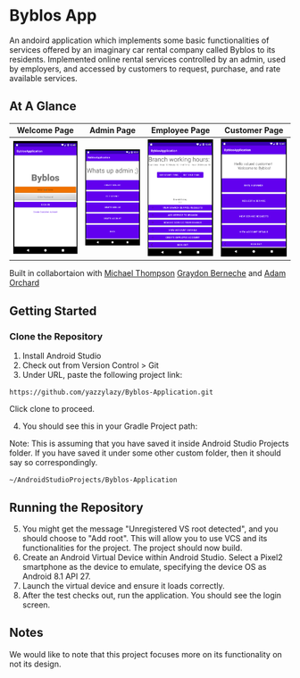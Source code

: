 # Byblos App
An andoird application which implements some basic functionalities of services offered by an imaginary car rental company called Byblos to its residents. Implemented online rental services controlled by an admin, used by employers, and accessed by customers to request, purchase, and rate available services.

## At A Glance
Welcome Page                        |  Admin Page                  | Employee Page                              | Customer Page 
:------------------------------------:|:-----------------------------------:|:-----------------------------------:|:-----------------------------------:
![](/game_icons/welcome.png)  |  ![](/game_icons/admin.png) | ![](/game_icons/employee.png)| ![](/game_icons/customer.png)

Built in collabortaion with [Michael Thompson](https://github.com/mthom242) [Graydon Berneche](https://github.com/Gred-git) and [Adam Orchard](https://github.com/AdamOrchard1)

## Getting Started

### Clone the Repository
1) Install Android Studio
2) Check out from Version Control > Git
3) Under URL, paste the following project link:

```
https://github.com/yazzylazy/Byblos-Application.git
```
Click clone to proceed.

4) You should see this in your Gradle Project path:

Note: This is assuming that you have saved it inside Android Studio Projects folder.
If you have saved it under some other custom folder, then it should say so correspondingly.

```
~/AndroidStudioProjects/Byblos-Application
```

## Running the Repository

5) You might get the message "Unregistered VS root detected", and you should choose to "Add root".
This will allow you to use VCS and its functionalities for the project.
The project should now build.
6) Create an Android Virtual Device within Android Studio.
Select a Pixel2 smartphone as the device to emulate, specifying the device OS as Android 8.1 API 27.
7) Launch the virtual device and ensure it loads correctly.
8) After the test checks out, run the application. You should see the login screen.

## Notes

We would like to note that this project focuses more on its functionality on not its design. 
